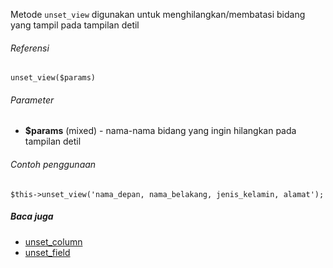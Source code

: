 Metode `unset_view` digunakan untuk menghilangkan/membatasi bidang yang tampil pada tampilan detil

###### Referensi

`unset_view($params)`

###### Parameter

* **$params** (mixed) - nama-nama bidang yang ingin hilangkan pada tampilan detil

###### Contoh penggunaan

`$this->unset_view('nama_depan, nama_belakang, jenis_kelamin, alamat');`

##### Baca juga
* [unset_column](./unset_column)
* [unset_field](./unset_field)
